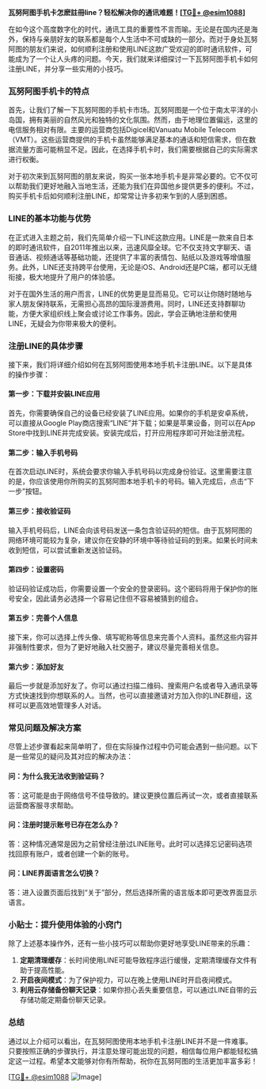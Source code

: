 **瓦努阿图手机卡怎麽註冊line？轻松解决你的通讯难题！[[TG💪+ @esim1088](https://t.me/s/esim1088)]**

在如今这个高度数字化的时代，通讯工具的重要性不言而喻。无论是在国内还是海外，保持与亲朋好友的联系都是每个人生活中不可或缺的一部分。而对于身处瓦努阿图的朋友们来说，如何顺利注册和使用LINE这款广受欢迎的即时通讯软件，可能成为了一个让人头疼的问题。今天，我们就来详细探讨一下瓦努阿图手机卡如何注册LINE，并分享一些实用的小技巧。

### 瓦努阿图手机卡的特点

首先，让我们了解一下瓦努阿图的手机卡市场。瓦努阿图是一个位于南太平洋的小岛国，拥有美丽的自然风光和独特的文化氛围。然而，由于地理位置偏远，这里的电信服务相对有限。主要的运营商包括Digicel和Vanuatu Mobile Telecom（VMT）。这些运营商提供的手机卡虽然能够满足基本的通话和短信需求，但在数据流量方面可能稍显不足。因此，在选择手机卡时，我们需要根据自己的实际需求进行权衡。

对于初次来到瓦努阿图的朋友来说，购买一张本地手机卡是非常必要的。它不仅可以帮助我们更好地融入当地生活，还能为我们在异国他乡提供更多的便利。不过，购买手机卡后如何顺利注册LINE，却常常让许多初来乍到的人感到困惑。

### LINE的基本功能与优势

在正式进入主题之前，我们先简单介绍一下LINE这款应用。LINE是一款来自日本的即时通讯软件，自2011年推出以来，迅速风靡全球。它不仅支持文字聊天、语音通话、视频通话等基础功能，还提供了丰富的表情包、贴纸以及游戏等增值服务。此外，LINE还支持跨平台使用，无论是iOS、Android还是PC端，都可以无缝衔接，极大地提升了用户的体验感。

对于在国外生活的用户而言，LINE的优势更是显而易见。它可以让你随时随地与家人朋友保持联系，无需担心高昂的国际漫游费用。同时，LINE还支持群聊功能，方便大家组织线上聚会或讨论工作事务。因此，学会正确地注册和使用LINE，无疑会为你带来极大的便利。

### 注册LINE的具体步骤

接下来，我们将详细介绍如何在瓦努阿图使用本地手机卡注册LINE。以下是具体的操作步骤：

#### 第一步：下载并安装LINE应用
首先，你需要确保自己的设备已经安装了LINE应用。如果你的手机是安卓系统，可以直接从Google Play商店搜索“LINE”并下载；如果是苹果设备，则可以在App Store中找到LINE并完成安装。安装完成后，打开应用程序即可开始注册流程。

#### 第二步：输入手机号码
在首次启动LINE时，系统会要求你输入手机号码以完成身份验证。这里需要注意的是，你应该使用你所购买的瓦努阿图本地手机卡的号码。输入完成后，点击“下一步”按钮。

#### 第三步：接收验证码
输入手机号码后，LINE会向该号码发送一条包含验证码的短信。由于瓦努阿图的网络环境可能较为复杂，建议你在安静的环境中等待验证码的到来。如果长时间未收到短信，可以尝试重新发送验证码。

#### 第四步：设置密码
验证码验证成功后，你需要设置一个安全的登录密码。这个密码将用于保护你的账号安全，因此请务必选择一个容易记住但不容易被猜到的组合。

#### 第五步：完善个人信息
接下来，你可以选择上传头像、填写昵称等信息来完善个人资料。虽然这些内容并非强制性要求，但为了更好地融入社交圈子，建议尽量完善相关信息。

#### 第六步：添加好友
最后一步就是添加好友了。你可以通过扫描二维码、搜索用户名或者导入通讯录等方式快速找到你想联系的人。当然，也可以直接邀请对方加入你的LINE群组，这样可以更高效地管理多人对话。

### 常见问题及解决方案

尽管上述步骤看起来简单明了，但在实际操作过程中仍可能会遇到一些问题。以下是一些常见的疑问及其对应的解决办法：

#### 问：为什么我无法收到验证码？
答：这可能是由于网络信号不佳导致的。建议更换位置后再试一次，或者直接联系运营商客服寻求帮助。

#### 问：注册时提示账号已存在怎么办？
答：这种情况通常是因为之前曾经注册过LINE账号。此时可以选择忘记密码选项找回原有账户，或者创建一个新的账号。

#### 问：LINE界面语言怎么切换？
答：进入设置页面后找到“关于”部分，然后选择所需的语言版本即可更改界面显示语言。

### 小贴士：提升使用体验的小窍门

除了上述基本操作外，还有一些小技巧可以帮助你更好地享受LINE带来的乐趣：

1. **定期清理缓存**：长时间使用LINE可能导致程序运行缓慢，定期清理缓存文件有助于提高性能。
2. **开启夜间模式**：为了保护视力，可以在晚上使用LINE时开启夜间模式。
3. **利用云存储备份聊天记录**：如果你担心丢失重要信息，可以通过LINE自带的云存储功能定期备份聊天记录。

### 总结

通过以上介绍可以看出，在瓦努阿图使用本地手机卡注册LINE并不是一件难事。只要按照正确的步骤执行，并注意处理可能出现的问题，相信每位用户都能轻松搞定这一过程。希望本文能够对你有所帮助，祝你在瓦努阿图的生活更加丰富多彩！

[[TG💪+ @esim1088](https://t.me/s/esim1088) ![Image](https://i.postimg.cc/4NQfJmqS/Snipaste-2025-05-13-00-14-12.png)]